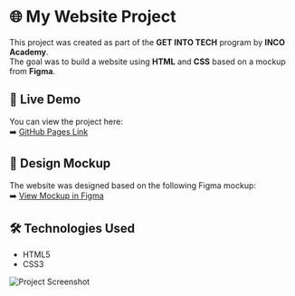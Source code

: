 # 🌐 My Website Project  

This project was created as part of the **GET INTO TECH** program by **INCO Academy**.  
The goal was to build a website using **HTML** and **CSS** based on a mockup from **Figma**.  

## 📌 Live Demo  
You can view the project here:  
➡️ [GitHub Pages Link](https://ewewis.github.io/projekt_1/) 

## 🎨 Design Mockup  
The website was designed based on the following Figma mockup:  
➡️ [View Mockup in Figma](https://github.com/user-attachments/assets/8f3ff390-f349-4253-97de-9d8db0337acf)

## 🛠️ Technologies Used  
- HTML5  
- CSS3

![Project Screenshot](img/screenshot.png)  


